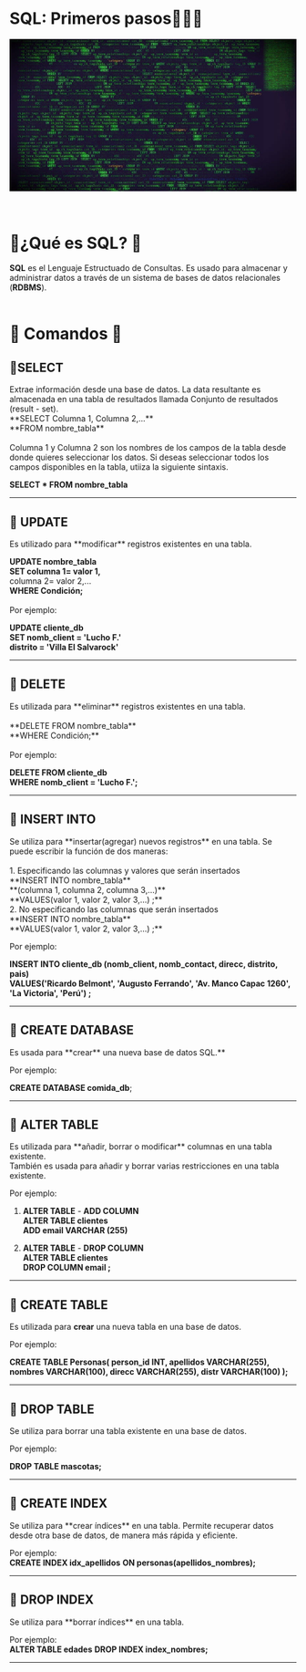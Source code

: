 # SQL: Primeros pasos👨‍💻💊

![wallpaper](images/mysql.jpg)

<br />

<h1>💊¿Qué es SQL? 💊</h1>

<b>**SQL**</b> es el Lenguaje Estructuado de Consultas. Es usado para almacenar y administrar datos a través de un sistema de bases de datos relacionales (**RDBMS**).<br />
<br />

<h1>💊 Comandos 💊</h1>

<h2>🌱SELECT</h2>
Extrae información desde una base de datos. La data resultante es almacenada en una tabla de resultados llamada Conjunto de resultados (result - set).
<br />
**SELECT Columna 1, Columna 2,...**<br />
**FROM nombre_tabla**<br />
<br />
Columna 1 y Columna 2 son los nombres de los campos de la tabla desde donde quieres seleccionar los datos. Si deseas seleccionar todos los campos disponibles en la tabla, utiiza la siguiente sintaxis.<br />

**SELECT * FROM nombre_tabla**
*****************************************************************************************************************
<h2>🌱 UPDATE</h2>
Es utilizado para **modificar** registros existentes en una tabla.<br />

**UPDATE nombre_tabla**<br />
**SET columna 1= valor 1,**<br />
      columna 2= valor 2,...<br />
**WHERE Condición;**<br />
<br />
Por ejemplo:<br />

**UPDATE cliente_db**<br />
**SET nomb_client = 'Lucho F.'**<br />
      **distrito = 'Villa El Salvarock'**<br />
*****************************************************************************************************************
<h2>🌱 DELETE</h2>
Es utilizada para **eliminar** registros existentes en una tabla.<br />
<br />
**DELETE FROM nombre_tabla**<br />
**WHERE Condición;**<br />
<br />
Por ejemplo:<br />

**DELETE FROM cliente_db**<br />
**WHERE nomb_client = 'Lucho F.';**<br />
*****************************************************************************************************************
<h2>🌱 INSERT INTO</h2>
Se utiliza para **insertar(agregar) nuevos registros** en una tabla. Se puede escribir la función de dos maneras:<br />
<br />
1. Especificando las columnas y valores que serán insertados<br />
**INSERT INTO nombre_tabla**<br />
**(columna 1, columna 2, columna 3,...)**<br />
**VALUES(valor 1, valor 2, valor 3,...) ;**<br />
2. No especificando las columnas que serán insertados<br />
**INSERT INTO nombre_tabla**<br />
**VALUES(valor 1, valor 2, valor 3,...) ;**<br />

Por ejemplo:<br />

**INSERT INTO cliente_db (nomb_client, nomb_contact, direcc, distrito, pais)**<br />
**VALUES('Ricardo Belmont', 'Augusto Ferrando', 'Av. Manco Capac 1260', 'La Victoria', 'Perú') ;**<br />
*****************************************************************************************************************
<h2>🌱 CREATE DATABASE</h2>
Es usada para **crear** una nueva base de datos SQL.**<br />

Por ejemplo:<br />

**CREATE DATABASE comida_db**;
*****************************************************************************************************************
<h2>🌱 ALTER TABLE</h2>
Es utilizada para **añadir, borrar o modificar** columnas en una tabla existente.<br />
También es usada para añadir y borrar varias restricciones en una tabla existente.<br />

Por ejemplo:<br />

1. **ALTER TABLE** - **ADD COLUMN**<br />
**ALTER TABLE clientes**<br />
**ADD email VARCHAR (255)**<br />

2. **ALTER TABLE** - **DROP COLUMN**<br />
**ALTER TABLE clientes**<br />
**DROP COLUMN email ;**<br />

***************************************************************************************************************
<h2>🌱 CREATE TABLE</h2>

Es utilizada para **crear** una nueva tabla en una base de datos.<br />

Por ejemplo:<br />

**CREATE TABLE Personas(
      person_id INT,
      apellidos VARCHAR(255),
      nombres VARCHAR(100),
      direcc VARCHAR(255),
      distr VARCHAR(100)
  );**
*****************************************************************************************************************
<h2>🌱 DROP TABLE</h2>
Se utiliza para borrar una tabla existente en una base de datos.<br />

Por ejemplo:<br />

**DROP TABLE mascotas;**
*****************************************************************************************************************
<h2>🌱 CREATE INDEX</h2>
Se utiliza para **crear índices** en una tabla. Permite recuperar datos desde otra base de datos, de manera más rápida y eficiente.<br />

Por ejemplo:<br />
**CREATE INDEX idx_apellidos**
**ON personas(apellidos_nombres);**
*****************************************************************************************************************
<h2>🌱 DROP INDEX</h2>
Se utiliza para **borrar índices** en una tabla.<br />

Por ejemplo:<br />
**ALTER TABLE edades**
**DROP INDEX index_nombres;**
*****************************************************************************************************************